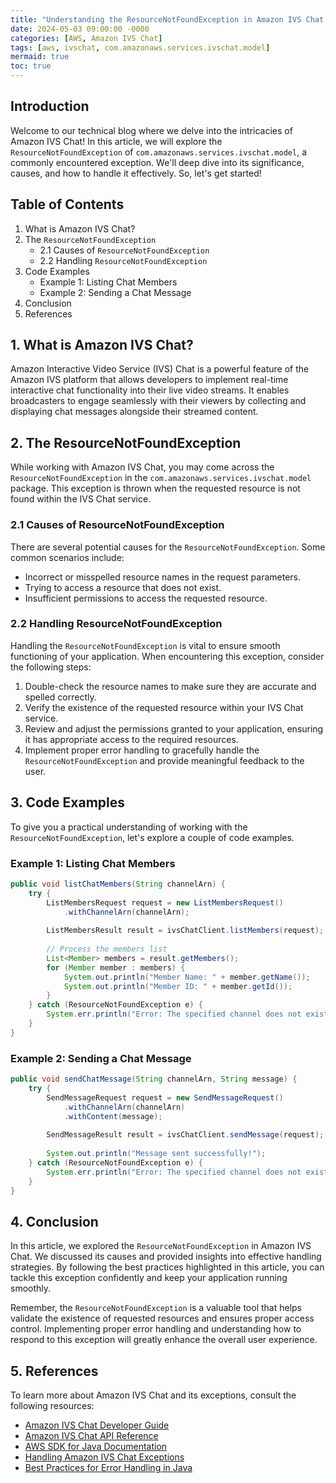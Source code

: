 ```yaml
---
title: "Understanding the ResourceNotFoundException in Amazon IVS Chat: A Comprehensive Guide"
date: 2024-05-03 09:00:00 -0000
categories: [AWS, Amazon IVS Chat]
tags: [aws, ivschat, com.amazonaws.services.ivschat.model]
mermaid: true
toc: true
---
```



## Introduction

Welcome to our technical blog where we delve into the intricacies of Amazon IVS Chat! In this article, we will explore the `ResourceNotFoundException` of `com.amazonaws.services.ivschat.model`, a commonly encountered exception. We'll deep dive into its significance, causes, and how to handle it effectively. So, let's get started!

## Table of Contents

1. What is Amazon IVS Chat?
2. The `ResourceNotFoundException`
    - 2.1 Causes of `ResourceNotFoundException`
    - 2.2 Handling `ResourceNotFoundException`
3. Code Examples
    - Example 1: Listing Chat Members
    - Example 2: Sending a Chat Message
4. Conclusion
5. References

## 1. What is Amazon IVS Chat?

Amazon Interactive Video Service (IVS) Chat is a powerful feature of the Amazon IVS platform that allows developers to implement real-time interactive chat functionality into their live video streams. It enables broadcasters to engage seamlessly with their viewers by collecting and displaying chat messages alongside their streamed content.

## 2. The ResourceNotFoundException

While working with Amazon IVS Chat, you may come across the `ResourceNotFoundException` in the `com.amazonaws.services.ivschat.model` package. This exception is thrown when the requested resource is not found within the IVS Chat service.

### 2.1 Causes of ResourceNotFoundException

There are several potential causes for the `ResourceNotFoundException`. Some common scenarios include:

- Incorrect or misspelled resource names in the request parameters.
- Trying to access a resource that does not exist.
- Insufficient permissions to access the requested resource.

### 2.2 Handling ResourceNotFoundException

Handling the `ResourceNotFoundException` is vital to ensure smooth functioning of your application. When encountering this exception, consider the following steps:

1. Double-check the resource names to make sure they are accurate and spelled correctly.
2. Verify the existence of the requested resource within your IVS Chat service.
3. Review and adjust the permissions granted to your application, ensuring it has appropriate access to the required resources.
4. Implement proper error handling to gracefully handle the `ResourceNotFoundException` and provide meaningful feedback to the user.

## 3. Code Examples

To give you a practical understanding of working with the `ResourceNotFoundException`, let's explore a couple of code examples.

### Example 1: Listing Chat Members

```java
public void listChatMembers(String channelArn) {
    try {
        ListMembersRequest request = new ListMembersRequest()
            .withChannelArn(channelArn);
            
        ListMembersResult result = ivsChatClient.listMembers(request);
        
        // Process the members list
        List<Member> members = result.getMembers();
        for (Member member : members) {
            System.out.println("Member Name: " + member.getName());
            System.out.println("Member ID: " + member.getId());
        }
    } catch (ResourceNotFoundException e) {
        System.err.println("Error: The specified channel does not exist!");
    }
}
```

### Example 2: Sending a Chat Message

```java
public void sendChatMessage(String channelArn, String message) {
    try {
        SendMessageRequest request = new SendMessageRequest()
            .withChannelArn(channelArn)
            .withContent(message);
            
        SendMessageResult result = ivsChatClient.sendMessage(request);
        
        System.out.println("Message sent successfully!");
    } catch (ResourceNotFoundException e) {
        System.err.println("Error: The specified channel does not exist!");
    }
}
```

## 4. Conclusion

In this article, we explored the `ResourceNotFoundException` in Amazon IVS Chat. We discussed its causes and provided insights into effective handling strategies. By following the best practices highlighted in this article, you can tackle this exception confidently and keep your application running smoothly.

Remember, the `ResourceNotFoundException` is a valuable tool that helps validate the existence of requested resources and ensures proper access control. Implementing proper error handling and understanding how to respond to this exception will greatly enhance the overall user experience.

## 5. References

To learn more about Amazon IVS Chat and its exceptions, consult the following resources:

- [Amazon IVS Chat Developer Guide](https://docs.aws.amazon.com/ivs/latest/userguide/chat.html)
- [Amazon IVS Chat API Reference](https://docs.aws.amazon.com/ivs-chat/latest/APIReference)
- [AWS SDK for Java Documentation](https://docs.aws.amazon.com/sdk-for-java/)
- [Handling Amazon IVS Chat Exceptions](https://docs.aws.amazon.com/ivs-chat/latest/APIReference/CommonErrors.html)
- [Best Practices for Error Handling in Java](https://www.baeldung.com/java-error-handling-best-practices)
